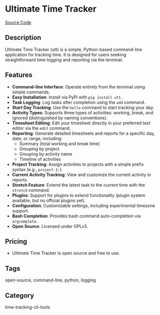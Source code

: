 # Ultimate Time Tracker

[Source Code](https://github.com/larose/utt)

## Description
Ultimate Time Tracker (utt) is a simple, Python-based command-line application for tracking time. It is designed for users seeking straightforward time logging and reporting via the terminal.

## Features
- **Command-line Interface**: Operate entirely from the terminal using simple commands.
- **Easy Installation**: Install via PyPI with `pip install utt`.
- **Task Logging**: Log tasks after completion using the `add` command.
- **Start Day Tracking**: Use the `hello` command to start tracking your day.
- **Activity Types**: Supports three types of activities: working, break, and ignored (distinguished by naming conventions).
- **Timesheet Editing**: Edit your timesheet directly in your preferred text editor via the `edit` command.
- **Reporting**: Generate detailed timesheets and reports for a specific day, date, or range, including:
  - Summary (total working and break time)
  - Grouping by project
  - Grouping by activity name
  - Timeline of activities
- **Project Tracking**: Assign activities to projects with a simple prefix syntax (e.g., `project-1:`).
- **Current Activity Tracking**: View and customize the current activity in reports.
- **Stretch Feature**: Extend the latest task to the current time with the `stretch` command.
- **Plugins**: Support for plugins to extend functionality (plugin system available, but no official plugins yet).
- **Configuration**: Customizable settings, including experimental timezone support.
- **Bash Completion**: Provides bash command auto-completion via `argcomplete`.
- **Open Source**: Licensed under GPLv3.

## Pricing
- Ultimate Time Tracker is open source and free to use.

## Tags
open-source, command-line, python, logging

## Category
time-tracking-cli-tools